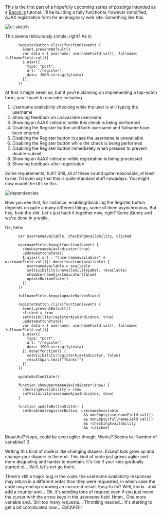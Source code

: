 This is the first part of a hopefully upcoming series of postings
intended as a [Bacon.js](https://github.com/raimohanska/bacon.js)
tutorial. I'll be building a fully functional, however simplified, AJAX
registration form for an imaginary web site. Something like this.

![ui-sketch](https://raw.github.com/raimohanska/bacon-devday-slides/master/images/registration-form-ui.png)

This seems ridiculously simple, right? As in

          registerButton.click(function(event) {
            event.preventDefault()
            var data = { username: usernameField.val(), fullname: fullnameField.val()}
            $.ajax({
              type: "post",
              url: "/register",
              data: JSON.stringify(data)
            })
          })

At first it might seem so, 
but if you're planning on implementing a top-notch form, you'll want 
to consider including

1. Username availability checking while the user is still typing the username
2. Showing feedback on unavailable username
3. Showing an AJAX indicator while this check is being performed
4. Disabling the Register button until both username and fullname have been entered
5. Disabling the Register button in case the username is unavailable
6. Disabling the Register button while the check is being performed
7. Disabling the Register button immediately when pressed to prevent double-submit
8. Showing an AJAX indicator while registration is being processed
9. Showing feedback after registration

Some requirements, huh? Still, all of these sound quite reasonable, at least to me.
I'd even say that this is quite standard stuff nowadays. You might now model the UI like this:

![dependencies](https://raw.github.com/raimohanska/bacon-devday-slides/master/images/registration-form-thorough.png)

Now you see that, for instance, enabling/disabling the Register button depends on quite a many different things, some
of them asynchronous. But hey, fuck the shit. Let's just hack it together now, right? Some jQuery and we're done in a while.

Ok, here:

          var usernameAvailable, checkingAvailability, clicked
          
          usernameField.keyup(function(event) {
            showUsernameAjaxIndicator(true)
            updateButtonState()
            $.ajax({ url : "/usernameavailable/" + usernameField.val()}).done(function(available) {
              usernameAvailable = available
              setVisibility(unavailabilityLabel, !available)
              showUsernameAjaxIndicator(false)
              updateButtonState()
            })
          })

          fullnameField.keyup(updateButtonState)

          registerButton.click(function(event) {
            event.preventDefault()
            clicked = true
            setVisibility(registerAjaxIndicator, true)
            updateButtonState()
            var data = { username: usernameField.val(), fullname: fullnameField.val()}
            $.ajax({
              type: "post",
              url: "/register",
              data: JSON.stringify(data)
            }).done(function() {
              setVisibility(registerAjaxIndicator, false)
              resultSpan.text("Thanks!")
            })
          })

          updateButtonState()

          function showUsernameAjaxIndicator(show) {
            checkingAvailability = show
            setVisibility(usernameAjaxIndicator, show)
          }

          function updateButtonState() {
            setEnabled(registerButton, usernameAvailable 
                                        && nonEmpty(usernameField.val()) 
                                        && nonEmpty(fullnameField.val())
                                        && !checkingAvailability
                                        && !clicked)

Beautiful? Nope, could be even uglier though. Works? Seems to. Number of variables? 3.

Writing this kind of code is like changing diapers. Except kids grow up and change your diapers in the end.
This kind of code just grows uglier and more disgusting and harder to maintain. It's like if your kids gradually started to...
Well, let's not go there.

There's still a major bug in the code: the username availability responses may return in a different order than they were requested,
in which case the code may end up showing an incorrect result. Easy to fix? Well, kinda.. Just add a counter and .. Oh, it's sending 
tons of request even if you just move the cursor with the arrow keys in the username field. Hmm.. One more variable and.. Still too
many requests... Throttling needed... It's starting to get a bit complicated now... ESCAPE!!!